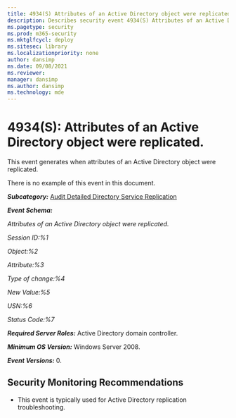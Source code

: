 ```yaml
---
title: 4934(S) Attributes of an Active Directory object were replicated. (Windows 10)
description: Describes security event 4934(S) Attributes of an Active Directory object were replicated.
ms.pagetype: security
ms.prod: m365-security
ms.mktglfcycl: deploy
ms.sitesec: library
ms.localizationpriority: none
author: dansimp
ms.date: 09/08/2021
ms.reviewer: 
manager: dansimp
ms.author: dansimp
ms.technology: mde
---
```


# 4934(S): Attributes of an Active Directory object were replicated.


This event generates when attributes of an Active Directory object were replicated.

There is no example of this event in this document.

***Subcategory:***&nbsp;[Audit Detailed Directory Service Replication](audit-detailed-directory-service-replication.md)

***Event Schema:***

*Attributes of an Active Directory object were replicated.*

*Session ID:%1*

*Object:%2*

*Attribute:%3*

*Type of change:%4*

*New Value:%5*

*USN:%6*

*Status Code:%7*

***Required Server Roles:*** Active Directory domain controller.

***Minimum OS Version:*** Windows Server 2008.

***Event Versions:*** 0.

## Security Monitoring Recommendations

-   This event is typically used for Active Directory replication troubleshooting.

